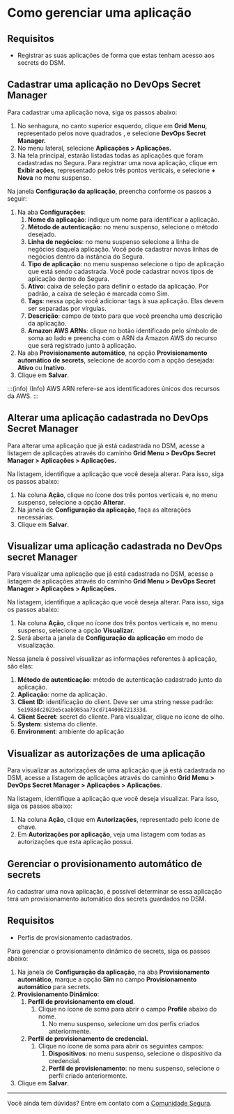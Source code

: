 # Como gerenciar uma aplicação

## Requisitos

* Registrar as suas aplicações de forma que estas tenham acesso aos secrets do DSM.

## Cadastrar uma aplicação no DevOps Secret Manager

Para cadastrar uma aplicação nova, siga os passos abaixo:

1. No senhagura, no canto superior esquerdo, clique em **Grid Menu**, representado pelos nove quadrados , e selecione **DevOps Secret Manager.**
2. No menu lateral, selecione **Aplicações > Aplicações.**
3. Na tela principal, estarão listadas todas as aplicações que foram cadastradas no Segura. Para registrar uma nova aplicação, clique em **Exibir ações**, representado pelos três pontos verticais, e selecione **+ Nova** no menu suspenso.

Na janela **Configuração da aplicação**, preencha conforme os passos a seguir:

1. Na aba **Configurações**:
   1. **Nome da aplicação**: indique um nome para identificar a aplicação.
   2. **Método de autenticação**: no menu suspenso, selecione o método desejado.
   3. **Linha de negócios**: no menu suspenso selecione a linha de negócios daquela aplicação. Você pode cadastrar novas linhas de negócios dentro da instância do Segura.
   4. **Tipo de aplicação**: no menu suspenso selecione o tipo de aplicação que está sendo cadastrada. Você pode cadastrar novos tipos de aplicação dentro do Segura.
   5. **Ativo**: caixa de seleção para definir o estado da aplicação. Por padrão, a caixa de seleção é marcada como Sim.
   6. **Tags**: nessa opção você adicionar tags à sua aplicação. Elas devem ser separadas por vírgulas.
   7. **Descrição**: campo de texto para que você preencha uma descrição da aplicação.
   8. **Amazon AWS ARNs**: clique no botão identificado pelo símbolo de soma ao lado e preencha com o ARN da Amazon AWS do recurso que será registrado junto à aplicação.
2. Na aba **Provisionamento automático**, na opção **Provisionamento automático de secrets**, selecione de acordo com a opção desejada: **Ativo** ou **Inativo**.
3. Clique em **Salvar**.

:::(info) (Info)
AWS ARN refere-se aos identificadores únicos dos recursos da AWS.
:::

## Alterar uma aplicação cadastrada no DevOps Secret Manager

Para alterar uma aplicação que já está cadastrada no DSM, acesse a listagem de aplicações através do caminho **Grid Menu > DevOps Secret Manager > Aplicações > Aplicações.**

Na listagem, identifique a aplicação que você deseja alterar. Para isso, siga os passos abaixo:

1. Na coluna **Ação**, clique no ícone dos três pontos verticais e, no menu suspenso, selecione a opção **Alterar**.
2. Na janela de **Configuração da aplicação**, faça as alterações necessárias.
3. Clique em **Salvar**.

## Visualizar uma aplicação cadastrada no DevOps secret Manager

Para visualizar uma aplicação que já está cadastrada no DSM, acesse a listagem de aplicações através do caminho **Grid Menu > DevOps Secret Manager > Aplicações > Aplicações.**

Na listagem, identifique a aplicação que você deseja alterar. Para isso, siga os passos abaixo:

1. Na coluna **Ação**, clique no ícone dos três pontos verticais e, no menu suspenso, selecione a opção **Visualizar**.
2. Será aberta a janela de **Configuração da aplicação** em modo de visualização.

Nessa janela é possível visualizar as informações referentes à aplicação, são elas:

1. **Método de autenticação**: método de autenticação cadastrado junto da aplicação.
2. **Aplicação**: nome da aplicação.
3. **Client ID**: identificação do client. Deve ser uma string nesse padrão: `5e1983dc2023e5caab985aa73cd7144006221333d`.
4. **Client Secret**: secret do cliente. Para visualizar, clique no ícone de olho.
5. **System**: sistema do cliente.
6. **Environment**: ambiente do aplicação

## Visualizar as autorizações de uma aplicação

Para visualizar as autorizações de uma aplicação que já está cadastrada no DSM, acesse a listagem de aplicações através do caminho **Grid Menu > DevOps Secret Manager > Aplicações > Aplicações**.

Na listagem, identifique a aplicação que você deseja visualizar. Para isso, siga os passos abaixo:

1. Na coluna **Ação**, clique em **Autorizações**, representado pelo ícone de chave.
2. Em **Autorizações por aplicação**, veja uma  listagem com todas as autorizações que esta aplicação possui.

## Gerenciar o provisionamento automático de secrets

Ao cadastrar uma nova aplicação, é possível determinar se essa aplicação terá um provisionamento automático dos secrets guardados no DSM.

## Requisitos

* Perfis de provisionamento cadastrados.

Para gerenciar o provisionamento dinâmico de secrets, siga os passos abaixo:

1. Na janela de **Configuração da aplicação**, na aba **Provisionamento automático**, marque a opção **Sim** no campo **Provisionamento automático** para secrets.
2. **Provisionamento Dinâmico**:
   1. **Perfil de provisionamento em cloud**.
      1. Clique no ícone de soma para abrir o campo **Profile** abaixo do nome.
         1. No menu suspenso, selecione um dos perfis criados anteriormente.
   2. **Perfil de provisionamento de credencial.**
      1. Clique no ícone de soma para abrir os seguintes campos:
         1. **Dispositivos**: no menu suspenso, selecione o dispositivo da credencial.
         2. **Perfil de provisionamento**: no menu suspenso, selecione o perfil criado anteriormente.
3. Clique em **Salvar**.

---

Você ainda tem dúvidas? Entre em contato com a [Comunidade Segura](https://community.Segura.io/).